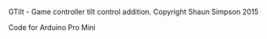 GTilt - Game controller tilt control addition.
Copyright Shaun Simpson 2015

Code for Arduino Pro Mini
